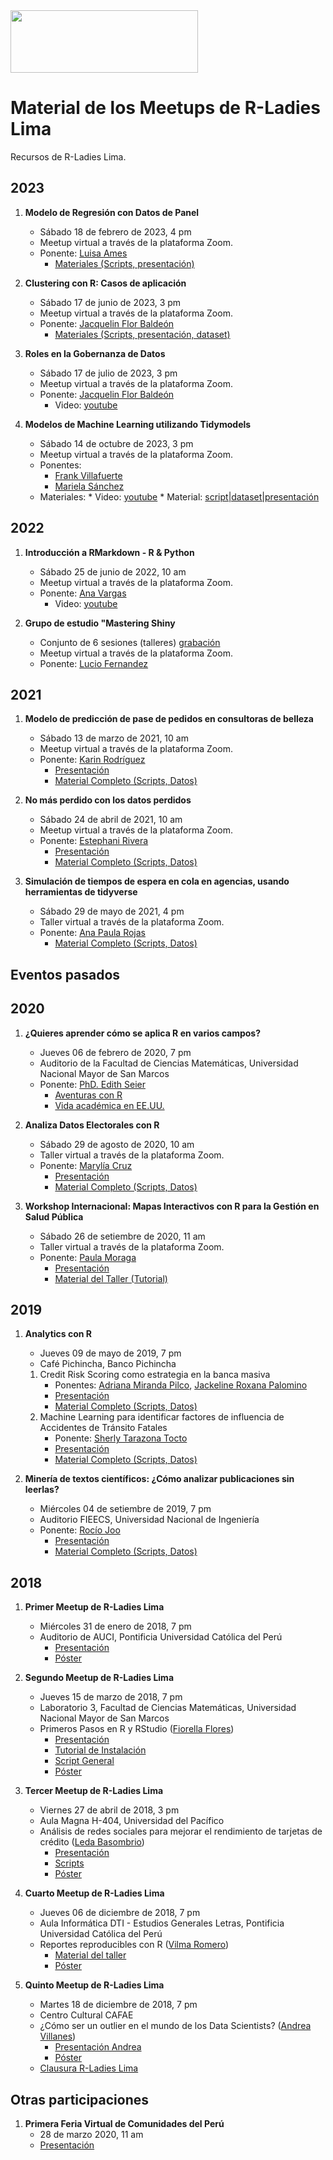<img src="https://github.com/rladies/starter-kit/blob/master/logo/R-LadiesGlobal_RBG_online_LogoWithText_Horizontal.png" data-canonical-src="https://github.com/rladies/starter-kit/blob/master/logo/R-LadiesGlobal_RBG_online_LogoWithText_Horizontal.png" width="300" height="100" />

# Material de los Meetups de R-Ladies Lima

Recursos de R-Ladies Lima.

## 2023
1. **Modelo de Regresión con Datos de Panel**
    - Sábado 18 de febrero de 2023, 4 pm
    - Meetup virtual a través de la plataforma Zoom.
    - Ponente: [Luisa Ames](https://www.linkedin.com/in/luisa-fernanda-ames-santill%C3%A1n-33032513b/)
        * [Materiales (Scripts, presentación)](https://github.com/rladies/meetup-presentations_lima/tree/master/20230218-RLadiesLima-Meetup1)

2. **Clustering con R: Casos de aplicación**
    - Sábado 17 de junio de 2023, 3 pm
    - Meetup virtual a través de la plataforma Zoom.
    - Ponente: [Jacquelin Flor Baldeón](https://www.linkedin.com/in/jacquelinflorbaldeon/)
        * [Materiales (Scripts, presentación, dataset)](https://github.com/rladies/meetup-presentations_lima/tree/master/20230617-RLadiesLima-Meetup-2)

3. **Roles en la Gobernanza de Datos**
    - Sábado 17 de julio de 2023, 3 pm
    - Meetup virtual a través de la plataforma Zoom.
    - Ponente: [Jacquelin Flor Baldeón](https://www.linkedin.com/in/jacquelinflorbaldeon/)
         * Video: [youtube](https://www.youtube.com/watch?v=ojFDV3Y5xWk&ab_channel=R-LadiesLima) 

4. **Modelos de Machine Learning utilizando Tidymodels**
    - Sábado 14 de octubre de 2023, 3 pm
    - Meetup virtual a través de la plataforma Zoom.
    - Ponentes:
         * [Frank Villafuerte](https://www.linkedin.com/in/fvillafuertech/)
         * [Mariela Sánchez](https://www.linkedin.com/in/mariela-s-5a28911b4/)
   - Materiales:
         * Video: [youtube](https://www.youtube.com/watch?v=AvLVYcS0cXc&ab_channel=R-LadiesLima)
         * Material: [script|dataset|presentación](https://github.com/fvillafuertech/meetup_rladies_tidymodels)


## 2022
1. **Introducción a RMarkdown - R & Python**
    - Sábado 25 de junio de 2022, 10 am
    - Meetup virtual a través de la plataforma Zoom.
    - Ponente: [Ana Vargas](https://www.linkedin.com/in/ana-vargas-valerio-225118205/)
        * Video: [youtube](https://www.youtube.com/watch?v=Icxpw6R3aiY&t=3815s&ab_channel=R-LadiesLima) 
    
2. **Grupo de estudio "Mastering Shiny**
    - Conjunto de 6 sesiones (talleres) [grabación](https://www.youtube.com/@RLadiesLima)
    - Meetup virtual a través de la plataforma Zoom.
    - Ponente: [Lucio Fernandez](https://www.linkedin.com/in/lucio-cornejo-8a2892246/)

## 2021

1. **Modelo de predicción de pase de pedidos en consultoras de belleza**
    - Sábado 13 de marzo de 2021, 10 am
    - Meetup virtual a través de la plataforma Zoom.
    - Ponente: [Karin Rodríguez](https://www.linkedin.com/in/karin-rodriguez-fernandez/)
        * [Presentación](https://github.com/rladies/meetup-presentations_lima/blob/master/20210313-RLadiesLima-Meetup1/Presentaci%C3%B3n_Belcorp_PasePedido.pdf)
        * [Material Completo (Scripts, Datos)](https://github.com/rladies/meetup-presentations_lima/tree/master/20210313-RLadiesLima-Meetup1)

2. **No más perdido con los datos perdidos**
    - Sábado 24 de abril de 2021, 10 am
    - Meetup virtual a través de la plataforma Zoom.
    - Ponente: [Estephani Rivera](https://www.linkedin.com/in/estephani-rivera-jaramillo-83224146/)
        * [Presentación](https://github.com/rladies/meetup-presentations_lima/blob/master/20210424-RLadiesLima-Meetup2/Presentaci%C3%B3n_Datos_Perdidos_RLadies_ER.pdf)
        * [Material Completo (Scripts, Datos)](https://github.com/rladies/meetup-presentations_lima/tree/master/20210424-RLadiesLima-Meetup2)

3. **Simulación de tiempos de espera en cola en agencias, usando herramientas de tidyverse**
    - Sábado 29 de mayo de 2021, 4 pm
    - Taller virtual a través de la plataforma Zoom.
    - Ponente: [Ana Paula Rojas](https://pe.linkedin.com/in/ana-paula-rojas-939407137)
        * [Material Completo (Scripts, Datos)](https://github.com/anapaularg/caso-simulacioncolas-presrladies)
        

## Eventos pasados

## 2020

1. **¿Quieres aprender cómo se aplica R en varios campos?**
    - Jueves 06 de febrero de 2020, 7 pm 
    - Auditorio de la Facultad de Ciencias Matemáticas, Universidad Nacional Mayor de San Marcos
    - Ponente: [PhD. Edith Seier](http://faculty.etsu.edu/seier/) 
        * [Aventuras con R](https://github.com/rladies/meetup-presentations_lima/blob/master/20200206-RLadiesLima-Meetup1/AventurasConR.pdf)
        * [Vida académica en EE.UU.](https://github.com/rladies/meetup-presentations_lima/tree/master/20200206-RLadiesLima-Meetup1/VidaAcademicaEEUU.pdf)

2. **Analiza Datos Electorales con R**
    - Sábado 29 de agosto de 2020, 10 am
    - Taller virtual a través de la plataforma Zoom.
    - Ponente: [Marylía Cruz](https://pe.linkedin.com/in/marylia-cruz-26a77866)
        * [Presentación](https://github.com/MaryliaCruzS/TallerRLadiesLima/blob/master/Presentaci%C3%B3n/R-Ladies_Lima_DatosElectorales.pdf)
        * [Material Completo (Scripts, Datos)](https://github.com/MaryliaCruzS/TallerRLadiesLima)

3. **Workshop Internacional: Mapas Interactivos con R para la Gestión en Salud Pública**
    - Sábado 26 de setiembre de 2020, 11 am
    - Taller virtual a través de la plataforma Zoom.
    - Ponente: [Paula Moraga](https://www.paulamoraga.com/)
        * [Presentación](https://www.paulamoraga.com/presentation-geospatial-dataviz-es/#1)
        * [Material del Taller (Tutorial)](https://www.paulamoraga.com/tutorial-areal-data-es/)

## 2019

1. **Analytics con R**
    - Jueves 09 de mayo de 2019, 7 pm 
    - Café Pichincha, Banco Pichincha
    1. Credit Risk Scoring como estrategia en la banca masiva 
        * Ponentes: [Adriana Miranda Pilco](https://pe.linkedin.com/in/adriana-miranda-pilco-7854b032), [Jackeline Roxana Palomino](https://pe.linkedin.com/in/jacqueline-roxana-palomino-quispe-59a86b59) 
        * [Presentación](https://github.com/rladies/meetup-presentations_lima/blob/master/20190509-RLadiesLima-Meetup1/Ponencia1-CreditRiskScoring/ModeloBuroCliente_RLadies.pdf)
        * [Material Completo (Scripts, Datos)](https://github.com/rladies/meetup-presentations_lima/tree/master/20190509-RLadiesLima-Meetup1/Ponencia1-CreditRiskScoring)
    2. Machine Learning para identificar factores de influencia de Accidentes de Tránsito Fatales
        * Ponente: [Sherly Tarazona Tocto](https://pe.linkedin.com/in/sherly-tarazona-tocto-aab15783)
        * [Presentación](https://github.com/rladies/meetup-presentations_lima/blob/master/20190509-RLadiesLima-Meetup1/Ponencia2-ATF/Presentación-Research%20ATF.pdf)
        * [Material Completo (Scripts, Datos)](https://github.com/rladies/meetup-presentations_lima/tree/master/20190509-RLadiesLima-Meetup1/Ponencia2-ATF)
        
2. **Minería de textos científicos: ¿Cómo analizar publicaciones sin leerlas?**
    - Miércoles 04 de setiembre de 2019, 7 pm 
    - Auditorio FIEECS, Universidad Nacional de Ingeniería
    - Ponente: [Rocío Joo](https://mablab.org/people/rocio-joo/) 
        * [Presentación](https://github.com/rladies/meetup-presentations_lima/blob/master/20190904-RLadiesLima-Meetup2/RladiesLima2019.pdf)
        * [Material Completo (Scripts, Datos)](https://github.com/rladies/meetup-presentations_lima/tree/master/20190904-RLadiesLima-Meetup2/RLadies)

## 2018

1. **Primer Meetup de R-Ladies Lima**
    - Miércoles 31 de enero de 2018, 7 pm 
    - Auditorio de AUCI, Pontificia Universidad Católica del Perú
        * [Presentación](https://github.com/rladies/meetup-presentations_lima/blob/master/20180131-RLadiesLima-Meetup1/RLadiesLima-Meetup1-Presentation.pdf)
        * [Póster](https://github.com/rladies/meetup-presentations_lima/blob/master/20180131-RLadiesLima-Meetup1/RLadiesLima-Meetup1-Poster.pdf)

2. **Segundo Meetup de R-Ladies Lima**
    - Jueves 15 de marzo de 2018, 7 pm
    - Laboratorio 3, Facultad de Ciencias Matemáticas, Universidad Nacional Mayor de San Marcos
    - Primeros Pasos en R y RStudio ([Fiorella Flores](https://github.com/FioreFloresC))
        * [Presentación](https://github.com/rladies/meetup-presentations_lima/blob/master/20180315-RLadiesLima-Meetup2/RLadiesLima-Meetup2-PrimerosPasosR.pdf)
        * [Tutorial de Instalación](https://github.com/rladies/meetup-presentations_lima/blob/master/20180315-RLadiesLima-Meetup2/Instalación%20R%20y%20RStudio%20(Tutorial).pdf)
        * [Script General](https://github.com/rladies/meetup-presentations_lima/blob/master/20180315-RLadiesLima-Meetup2/Script-General.R)
        * [Póster](https://github.com/rladies/meetup-presentations_lima/blob/master/20180315-RLadiesLima-Meetup2/RLadiesLima-Meetup2-Poster.pdf)

3. **Tercer Meetup de R-Ladies Lima**
    - Viernes 27 de abril de 2018, 3 pm
    - Aula Magna H-404, Universidad del Pacífico
    - Análisis de redes sociales para mejorar el rendimiento de tarjetas de crédito ([Leda Basombrio](https://www.linkedin.com/in/leda-basombrio-muro-17b94611a/))
        * [Presentación](https://github.com/rladies/meetup-presentations_lima/blob/master/20180427-RLadiesLima-Meetup3/RLadiesLima-Meetup3-UP-Redes%20Sociales%20y%20TC.pdf)
        * [Scripts](https://github.com/rladies/meetup-presentations_lima/tree/master/20180427-RLadiesLima-Meetup3/Scripts)
        * [Póster](https://github.com/rladies/meetup-presentations_lima/blob/master/20180427-RLadiesLima-Meetup3/RLadiesLima-Meetup3-Poster.pdf)
    
4. **Cuarto Meetup de R-Ladies Lima**
    - Jueves 06 de diciembre de 2018, 7 pm
    - Aula Informática DTI - Estudios Generales Letras, Pontificia Universidad Católica del Perú
    - Reportes reproducibles con R ([Vilma Romero](https://vilmaromero.github.io)) 
        * [Material del taller](https://github.com/VilmaRomero/R-Ladies-Lima-rmarkdown)
        * [Póster](https://github.com/rladies/meetup-presentations_lima/blob/master/20181206-RLadiesLima-Meetup4/RLadiesLima-Meetup4-Poster.png)

5. **Quinto Meetup de R-Ladies Lima**
    - Martes 18 de diciembre de 2018, 7 pm
    - Centro Cultural CAFAE
    - ¿Cómo ser un outlier en el mundo de los Data Scientists? ([Andrea Villanes](https://www.linkedin.com/in/andreavillanes/)) 
        * [Presentación Andrea](https://github.com/rladies/meetup-presentations_lima/blob/master/20181218-RLadiesLima-Meetup5/Outlier_DataScientist.pdf)
        * [Póster](https://github.com/rladies/meetup-presentations_lima/blob/master/20181206-RLadiesLima-Meetup4/RLadiesLima-Meetup5-Poster.png)
    - [Clausura R-Ladies Lima](https://github.com/rladies/meetup-presentations_lima/blob/master/20181218-RLadiesLima-Meetup5/RLadiesLima-Clausura2018.pdf)

## Otras participaciones

1. **Primera Feria Virtual de Comunidades del Perú**
    - 28 de marzo 2020, 11 am
    - [Presentación](https://github.com/rladies/meetup-presentations_lima/blob/master/Otras%20Participaciones/RLadiesLima-FeriaVirtualComunidades.pdf)
